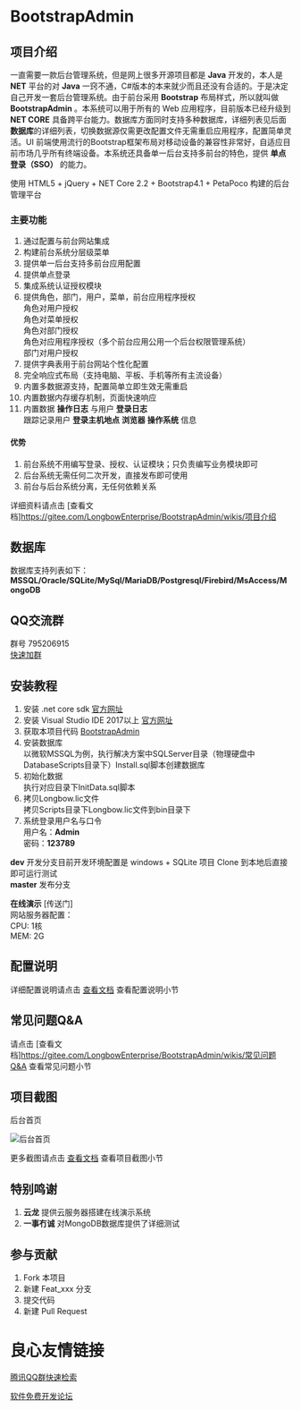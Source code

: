 ﻿# BootstrapAdmin

## 项目介绍
一直需要一款后台管理系统，但是网上很多开源项目都是 **Java** 开发的，本人是 **NET** 平台的对 **Java** 一窍不通，C#版本的本来就少而且还没有合适的。于是决定自己开发一套后台管理系统。由于前台采用 **Bootstrap** 布局样式，所以就叫做 **BootstrapAdmin** 。本系统可以用于所有的 Web 应用程序，目前版本已经升级到 **NET CORE** 具备跨平台能力。数据库方面同时支持多种数据库，详细列表见后面**数据库**的详细列表，切换数据源仅需更改配置文件无需重启应用程序，配置简单灵活。UI 前端使用流行的Bootstrap框架布局对移动设备的兼容性非常好，自适应目前市场几乎所有终端设备。本系统还具备单一后台支持多前台的特色，提供 **单点登录（SSO）** 的能力。  

使用 HTML5 + jQuery + NET Core 2.2 + Bootstrap4.1 + PetaPoco 构建的后台管理平台  
### 主要功能  
1. 通过配置与前台网站集成
2. 构建前台系统分层级菜单
3. 提供单一后台支持多前台应用配置
4. 提供单点登录
5. 集成系统认证授权模块
6. 提供角色，部门，用户，菜单，前台应用程序授权  
角色对用户授权  
角色对菜单授权  
角色对部门授权  
角色对应用程序授权（多个前台应用公用一个后台权限管理系统）  
部门对用户授权  
7. 提供字典表用于前台网站个性化配置  
8. 完全响应式布局（支持电脑、平板、手机等所有主流设备）
9. 内置多数据源支持，配置简单立即生效无需重启
10. 内置数据内存缓存机制，页面快速响应
11. 内置数据 **操作日志** 与用户 **登录日志**   
跟踪记录用户 **登录主机地点**  **浏览器**  **操作系统** 信息  

#### 优势
1. 前台系统不用编写登录、授权、认证模块；只负责编写业务模块即可
2. 后台系统无需任何二次开发，直接发布即可使用
3. 前台与后台系统分离，无任何依赖关系

详细资料请点击 [查看文档]https://gitee.com/LongbowEnterprise/BootstrapAdmin/wikis/项目介绍  

## 数据库
数据库支持列表如下：  
**MSSQL/Oracle/SQLite/MySql/MariaDB/Postgresql/Firebird/MsAccess/MongoDB**  

## QQ交流群
群号
795206915  
[快速加群](http://u.720life.cn/g/e4cdc8a5afa7a074f5195772284c0c5f8e5b843143288222f8a8ec57b75dca801ef227aea4277cf7b375e460d3f923409f2f6605009599722755aeb1be71d3b622a55c775e58081f85c6d08cb63305638d80c27e54c265e3cf7176a3be8ad787ecbf6692552229023c6b6df47f37f06d)  

## 安装教程
1. 安装 .net core sdk [官方网址](http://u.720life.cn/g/43d8d3d99c8fd8af6c240816f866ce0c8b13eb7d4d18ef7e176fe2d01e91feca623f97614f43c51b207b842a033b3b54) 
2. 安装 Visual Studio IDE 2017以上 [官方网址](http://u.720life.cn/g/820904a611da240c9864c98b312d88b8c07726139b7dc45e0ef6d2903f520b6f50e1dffe58ee320520982acba69e56be25357d31c73393d8bcc9176de3a03310) 
3. 获取本项目代码 [BootstrapAdmin](http://u.720life.cn/g/2e71d0f0a5c601172267ba20d3a43c6e57ea0884cbb37ee2cbb0c5aa7c340d74e053c450f6dfab45eaccf03604238a367248032563e609e55dd81c9552533a11) 
4. 安装数据库  
以微软MSSQL为例，执行解决方案中SQLServer目录（物理硬盘中DatabaseScripts目录下）Install.sql脚本创建数据库
5. 初始化数据  
执行对应目录下InitData.sql脚本
6. 拷贝Longbow.lic文件  
拷贝Scripts目录下Longbow.lic文件到bin目录下
7. 系统登录用户名与口令  
用户名：**Admin**  
密码：**123789**  

 **dev** 开发分支目前开发环境配置是 windows + SQLite 项目 Clone 到本地后直接即可运行测试  
 **master** 发布分支

**在线演示**  [传送门]   
网站服务器配置：  
CPU: 1核  
MEM: 2G

## 配置说明
详细配置说明请点击 [查看文档](http://u.720life.cn/g/2e71d0f0a5c601172267ba20d3a43c6e57ea0884cbb37ee2cbb0c5aa7c340d74e053c450f6dfab45eaccf03604238a363b83b60ed1d6555c9594670f930e9478)  查看配置说明小节  

## 常见问题Q&A
请点击 [查看文档]https://gitee.com/LongbowEnterprise/BootstrapAdmin/wikis/常见问题Q&A 查看常见问题小节  

## 项目截图

后台首页

![后台首页](https://gitee.com/LongbowEnterprise/Pictures/raw/master/BootstrapAdmin/BA02-01.png "BAHome-01.png")

更多截图请点击 [查看文档](http://u.720life.cn/g/2e71d0f0a5c601172267ba20d3a43c6e57ea0884cbb37ee2cbb0c5aa7c340d74e053c450f6dfab45eaccf03604238a363b83b60ed1d6555c9594670f930e9478)  查看项目截图小节  

## 特别鸣谢
1.  **云龙**  提供云服务器搭建在线演示系统
2.  **一事冇诚**  对MongoDB数据库提供了详细测试

## 参与贡献

1. Fork 本项目
2. 新建 Feat_xxx 分支
3. 提交代码
4. 新建 Pull Request



 # 良心友情链接

[腾讯QQ群快速检索](http://u.720life.cn/s/8cf73f7c)

[软件免费开发论坛](http://u.720life.cn/s/bbb01dc0)